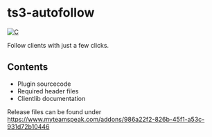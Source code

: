 # ts3-autofollow
[![C](https://img.shields.io/badge/language-C-blue.svg)](https://en.wikipedia.org/wiki/C_(programming_language))

Follow clients with just a few clicks.

## Contents
- Plugin sourcecode
- Required header files
- Clientlib documentation

Release files can be found under https://www.myteamspeak.com/addons/986a22f2-826b-45f1-a53c-931d72b10446
